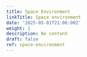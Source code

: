 ```yaml
---
title: Space Environment
linkTitle: Space environment
date: '2025-05-01T21:06:00Z'
weight: 1
description: No content
draft: false
ref: space-environment
---
```


